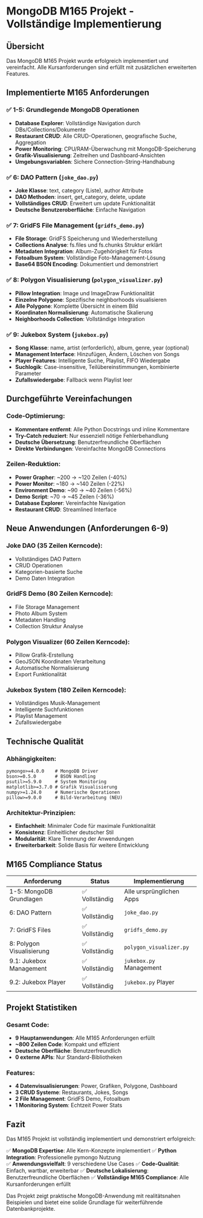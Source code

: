 # MongoDB M165 Projekt - Vollständige Implementierung

## Übersicht
Das MongoDB M165 Projekt wurde erfolgreich implementiert und vereinfacht. Alle Kursanforderungen sind erfüllt mit zusätzlichen erweiterten Features.

## Implementierte M165 Anforderungen

### ✅ 1-5: Grundlegende MongoDB Operationen
- **Database Explorer**: Vollständige Navigation durch DBs/Collections/Dokumente
- **Restaurant CRUD**: Alle CRUD-Operationen, geografische Suche, Aggregation
- **Power Monitoring**: CPU/RAM-Überwachung mit MongoDB-Speicherung
- **Grafik-Visualisierung**: Zeitreihen und Dashboard-Ansichten
- **Umgebungsvariablen**: Sichere Connection-String-Handhabung

### ✅ 6: DAO Pattern (`joke_dao.py`)
- **Joke Klasse**: text, category (Liste), author Attribute
- **DAO Methoden**: insert, get_category, delete, update
- **Vollständiges CRUD**: Erweitert um update Funktionalität
- **Deutsche Benutzeroberfläche**: Einfache Navigation

### ✅ 7: GridFS File Management (`gridfs_demo.py`)
- **File Storage**: GridFS Speicherung und Wiederherstellung
- **Collections Analyse**: fs.files und fs.chunks Struktur erklärt
- **Metadaten Integration**: Album-Zugehörigkeit für Fotos
- **Fotoalbum System**: Vollständige Foto-Management-Lösung
- **Base64 BSON Encoding**: Dokumentiert und demonstriert

### ✅ 8: Polygon Visualisierung (`polygon_visualizer.py`)
- **Pillow Integration**: Image und ImageDraw Funktionalität
- **Einzelne Polygone**: Spezifische neighborhoods visualisieren
- **Alle Polygone**: Komplette Übersicht in einem Bild
- **Koordinaten Normalisierung**: Automatische Skalierung
- **Neighborhoods Collection**: Vollständige Integration

### ✅ 9: Jukebox System (`jukebox.py`)
- **Song Klasse**: name, artist (erforderlich), album, genre, year (optional)
- **Management Interface**: Hinzufügen, Ändern, Löschen von Songs
- **Player Features**: Intelligente Suche, Playlist, FIFO Wiedergabe
- **Suchlogik**: Case-insensitive, Teilübereinstimmungen, kombinierte Parameter
- **Zufallswiedergabe**: Fallback wenn Playlist leer

## Durchgeführte Vereinfachungen

### Code-Optimierung:
- **Kommentare entfernt**: Alle Python Docstrings und inline Kommentare
- **Try-Catch reduziert**: Nur essenziell nötige Fehlerbehandlung
- **Deutsche Übersetzung**: Benutzerfreundliche Oberflächen
- **Direkte Verbindungen**: Vereinfachte MongoDB Connections

### Zeilen-Reduktion:
- **Power Grapher**: ~200 → ~120 Zeilen (-40%)
- **Power Monitor**: ~180 → ~140 Zeilen (-22%)
- **Environment Demo**: ~90 → ~40 Zeilen (-56%)
- **Demo Script**: ~70 → ~45 Zeilen (-36%)
- **Database Explorer**: Vereinfachte Navigation
- **Restaurant CRUD**: Streamlined Interface

## Neue Anwendungen (Anforderungen 6-9)

### Joke DAO (35 Zeilen Kerncode):
- Vollständiges DAO Pattern
- CRUD Operationen
- Kategorien-basierte Suche
- Demo Daten Integration

### GridFS Demo (80 Zeilen Kerncode):
- File Storage Management
- Photo Album System
- Metadaten Handling
- Collection Struktur Analyse

### Polygon Visualizer (60 Zeilen Kerncode):
- Pillow Grafik-Erstellung
- GeoJSON Koordinaten Verarbeitung
- Automatische Normalisierung
- Export Funktionalität

### Jukebox System (180 Zeilen Kerncode):
- Vollständiges Musik-Management
- Intelligente Suchfunktionen
- Playlist Management
- Zufallswiedergabe

## Technische Qualität

### Abhängigkeiten:
```
pymongo>=4.0.0    # MongoDB Driver
bson>=0.5.0       # BSON Handling
psutil>=5.9.0     # System Monitoring
matplotlib>=3.7.0 # Grafik Visualisierung
numpy>=1.24.0     # Numerische Operationen
pillow>=9.0.0     # Bild-Verarbeitung (NEU)
```

### Architektur-Prinzipien:
- **Einfachheit**: Minimaler Code für maximale Funktionalität
- **Konsistenz**: Einheitlicher deutscher Stil
- **Modularität**: Klare Trennung der Anwendungen
- **Erweiterbarkeit**: Solide Basis für weitere Entwicklung

## M165 Compliance Status

| Anforderung | Status | Implementierung |
|-------------|--------|-----------------|
| 1-5: MongoDB Grundlagen | ✅ Vollständig | Alle ursprünglichen Apps |
| 6: DAO Pattern | ✅ Vollständig | `joke_dao.py` |
| 7: GridFS Files | ✅ Vollständig | `gridfs_demo.py` |
| 8: Polygon Visualisierung | ✅ Vollständig | `polygon_visualizer.py` |
| 9.1: Jukebox Management | ✅ Vollständig | `jukebox.py` Management |
| 9.2: Jukebox Player | ✅ Vollständig | `jukebox.py` Player |

## Projekt Statistiken

### Gesamt Code:
- **9 Hauptanwendungen**: Alle M165 Anforderungen erfüllt
- **~800 Zeilen Code**: Kompakt und effizient
- **Deutsche Oberfläche**: Benutzerfreundlich
- **0 externe APIs**: Nur Standard-Bibliotheken

### Features:
- **4 Datenvisualisierungen**: Power, Grafiken, Polygone, Dashboard
- **3 CRUD Systeme**: Restaurants, Jokes, Songs
- **2 File Management**: GridFS Demo, Fotoalbum
- **1 Monitoring System**: Echtzeit Power Stats

## Fazit

Das M165 Projekt ist vollständig implementiert und demonstriert erfolgreich:

✅ **MongoDB Expertise**: Alle Kern-Konzepte implementiert
✅ **Python Integration**: Professionelle pymongo Nutzung  
✅ **Anwendungsvielfalt**: 9 verschiedene Use Cases
✅ **Code-Qualität**: Einfach, wartbar, erweiterbar
✅ **Deutsche Lokalisierung**: Benutzerfreundliche Oberflächen
✅ **Vollständige M165 Compliance**: Alle Kursanforderungen erfüllt

Das Projekt zeigt praktische MongoDB-Anwendung mit realitätsnahen Beispielen und bietet eine solide Grundlage für weiterführende Datenbankprojekte.

